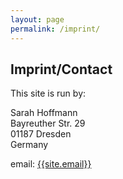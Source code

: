 ```yaml
---
layout: page
permalink: /imprint/
---
```


## Imprint/Contact

This site is run by:

Sarah Hoffmann<br/>
Bayreuther Str. 29<br/>
01187 Dresden<br/>
Germany<br/>

email: [{{site.email}}](email:{{site.email}})
